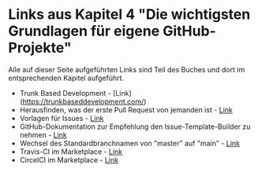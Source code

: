 ---
---
# Links aus Kapitel 4 "Die wichtigsten Grundlagen für eigene GitHub-Projekte"

Alle auf dieser Seite aufgeführten Links sind Teil des Buches und dort im entsprechenden Kapitel aufgeführt.

* Trunk Based Development - [Link] (https://trunkbaseddevelopment.com/)
* Herausfinden, was der erste Pull Request von jemanden ist - [Link](https://firstpr.me)
* Vorlagen für Issues - [Link](https://github.com/stevemao/github-issue-templates)
* GitHub-Dokumentation zur Empfehlung den Issue-Template-Builder zu nehmen - [Link](https://docs.github.com/en/github/building-a-strong-community/manually-creating-a-single-issue-template-for-your-repository)
* Wechsel des Standardbranchnamen von "master" auf "main" - [Link](https://github.com/github/renaming)
* Travis-CI im Marketplace - [Link](https://github.com/marketplace/travis-ci)
* CircelCI im Marketplace - [Link](https://github.com/marketplace/circleci)
